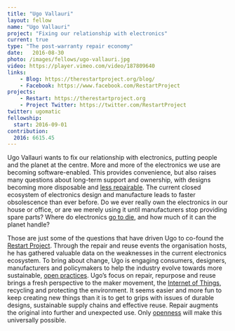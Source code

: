 ```yaml
---
title: "Ugo Vallauri"
layout: fellow
name: "Ugo Vallauri"
project: "Fixing our relationship with electronics"
current: true
type: "The post-warranty repair economy"
date:   2016-08-30
photo: /images/fellows/ugo-vallauri.jpg
video: https://player.vimeo.com/video/187809640
links:
    - Blog: https://therestartproject.org/blog/
    - Facebook: https://www.facebook.com/RestartProject
projects:
    - Restart: https://therestartproject.org
    - Project Twitter: https://twitter.com/RestartProject
twitter: ugomatic
fellowship:
  start: 2016-09-01
contribution:
  2016: 6615.45
---
```

Ugo Vallauri wants to fix our relationship with electronics, putting people and the planet at the centre. More and more of the electronics we use are becoming software-enabled. This provides convenience, but also raises many questions about long-term support and ownership, with designs becoming more disposable and [less repairable](http://www.smithsonianmag.com/innovation/fight-right-repair-180959764/?no-ist). The current closed ecosystem of electronics design and manufacture leads to faster obsolescence than ever before. Do we ever really own the electronics in our house or office, or are we merely using it until manufacturers stop providing spare parts? Where do electronics [go to die](http://www.bbc.co.uk/news/business-35244018), and how much of it can the planet handle?

Those are just some of the questions that have driven Ugo to co-found the [Restart Project](https://therestartproject.org/). Through the repair and reuse events the organisation hosts, he has gathered valuable data on the weaknesses in the current electronics ecosystem. To bring about change, Ugo is engaging consumers, designers, manufacturers and policymakers to help the industry evolve towards more sustainable, [open practices](https://shuttleworthfoundation.org/thinking/2014/05/15/thinking-how-of-open/). Ugo’s focus on repair, repurpose and reuse brings a fresh perspective to the maker movement, the [Internet of Things](https://en.wikipedia.org/wiki/Internet_of_things), recycling and protecting the environment. It seems easier and more fun to keep creating new things than it is to get to grips with issues of durable designs, sustainable supply chains and effective reuse. Repair augments the original into further and unexpected use. Only [openness](https://shuttleworthfoundation.org/thinking/2014/01/15/thinking-openness/) will make this universally possible.
